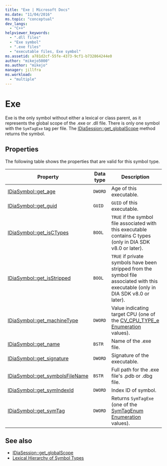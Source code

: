 ```yaml
---
title: "Exe | Microsoft Docs"
ms.date: "11/04/2016"
ms.topic: "conceptual"
dev_langs:
  - "C++"
helpviewer_keywords:
  - ".dll files"
  - "Exe symbol"
  - ".exe files"
  - "executable files, Exe symbol"
ms.assetid: a781d2cf-55fe-4373-9cf1-b732864244e0
author: "mikejo5000"
ms.author: "mikejo"
manager: jillfra
ms.workload:
  - "multiple"
---
```

# Exe
Exe is the only symbol without either a lexical or class parent, as it represents the global scope of the .exe or .dll file. There is only one symbol with the `SymTagExe` tag per file. The [IDiaSession::get_globalScope](../../debugger/debug-interface-access/idiasession-get-globalscope.md) method returns the symbol.

## Properties
 The following table shows the properties that are valid for this symbol type.

|Property|Data type|Description|
|--------------|---------------|-----------------|
|[IDiaSymbol::get_age](../../debugger/debug-interface-access/idiasymbol-get-age.md)|`DWORD`|Age of this executable.|
|[IDiaSymbol::get_guid](../../debugger/debug-interface-access/idiasymbol-get-guid.md)|`GUID`|`GUID` of this executable.|
|[IDiaSymbol::get_isCTypes](../../debugger/debug-interface-access/idiasymbol-get-isctypes.md)|`BOOL`|`TRUE` if the symbol file associated with this executable contains C types (only in DIA SDK v8.0 or later).|
|[IDiaSymbol::get_isStripped](../../debugger/debug-interface-access/idiasymbol-get-isstripped.md)|`BOOL`|`TRUE` if private symbols have been stripped from the symbol file associated with this executable (only in DIA SDK v8.0 or later).|
|[IDiaSymbol::get_machineType](../../debugger/debug-interface-access/idiasymbol-get-machinetype.md)|`DWORD`|Value indicating target CPU (one of the [CV_CPU_TYPE_e Enumeration](../../debugger/debug-interface-access/cv-cpu-type-e.md) values).|
|[IDiaSymbol::get_name](../../debugger/debug-interface-access/idiasymbol-get-name.md)|`BSTR`|Name of the .exe file.|
|[IDiaSymbol::get_signature](../../debugger/debug-interface-access/idiasymbol-get-signature.md)|`DWORD`|Signature of the executable.|
|[IDiaSymbol::get_symbolsFileName](../../debugger/debug-interface-access/idiasymbol-get-symbolsfilename.md)|`BSTR`|Full path for the .exe file's .pdb or .dbg file.|
|[IDiaSymbol::get_symIndexId](../../debugger/debug-interface-access/idiasymbol-get-symindexid.md)|`DWORD`|Index ID of symbol.|
|[IDiaSymbol::get_symTag](../../debugger/debug-interface-access/idiasymbol-get-symtag.md)|`DWORD`|Returns `SymTagExe` (one of the [SymTagEnum Enumeration](../../debugger/debug-interface-access/symtagenum.md) values).|

## See also
- [IDiaSession::get_globalScope](../../debugger/debug-interface-access/idiasession-get-globalscope.md)
- [Lexical Hierarchy of Symbol Types](../../debugger/debug-interface-access/lexical-hierarchy-of-symbol-types.md)